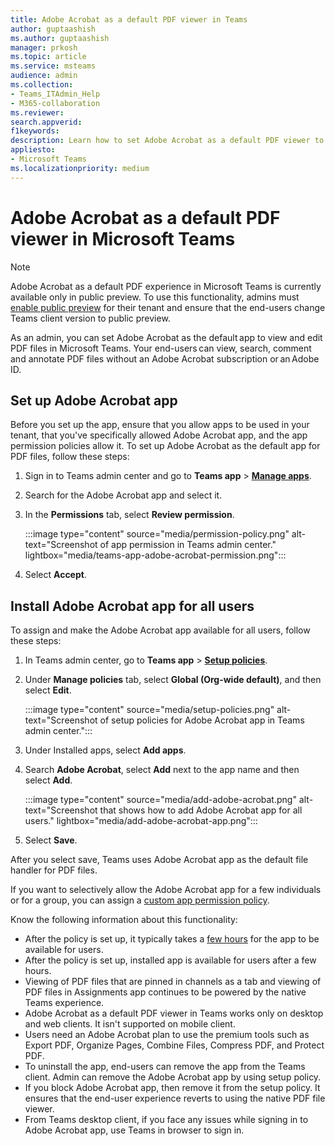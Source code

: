 ```yaml
---
title: Adobe Acrobat as a default PDF viewer in Teams
author: guptaashish
ms.author: guptaashish
manager: prkosh
ms.topic: article
ms.service: msteams
audience: admin
ms.collection: 
- Teams_ITAdmin_Help
- M365-collaboration
ms.reviewer: 
search.appverid: 
f1keywords: 
description: Learn how to set Adobe Acrobat as a default PDF viewer to view and edit PDF files in Microsoft Teams.
appliesto: 
- Microsoft Teams
ms.localizationpriority: medium
---
```


# Adobe Acrobat as a default PDF viewer in Microsoft Teams

> [!NOTE]
> Adobe Acrobat as a default PDF experience in Microsoft Teams is currently available only in public preview. To use this functionality, admins must [enable public preview](public-preview-doc-updates.md#enable-public-preview) for their tenant and ensure that the end-users change Teams client version to public preview.

As an admin, you can set Adobe Acrobat as the default app to view and edit PDF files in Microsoft Teams. Your end-users can view, search, comment and annotate PDF files without an Adobe Acrobat subscription or an Adobe ID.

## Set up Adobe Acrobat app

Before you set up the app, ensure that you allow apps to be used in your tenant, that you've specifically allowed Adobe Acrobat app, and the app permission policies allow it. To set up Adobe Acrobat as the default app for PDF files, follow these steps:

1. Sign in to Teams admin center and go to **Teams app** > **[Manage apps](https://admin.teams.microsoft.com/policies/manage-apps)**.

1. Search for the Adobe Acrobat app and select it.

1. In the **Permissions** tab, select **Review permission**.

   :::image type="content" source="media/permission-policy.png" alt-text="Screenshot of app permission in Teams admin center." lightbox="media/teams-app-adobe-acrobat-permission.png":::

1. Select **Accept**.

## Install Adobe Acrobat app for all users

To assign and make the Adobe Acrobat app available for all users, follow these steps:

1. In Teams admin center, go to **Teams app** > [**Setup policies**](https://admin.teams.microsoft.com/policies/app-setup).

1. Under **Manage policies** tab, select **Global (Org-wide default)**, and then select **Edit**.

   :::image type="content" source="media/setup-policies.png" alt-text="Screenshot of setup policies for Adobe Acrobat app in Teams admin center.":::

1. Under Installed apps, select **Add apps**.

1. Search **Adobe Acrobat**, select **Add** next to the app name and then select **Add**.

   :::image type="content" source="media/add-adobe-acrobat.png" alt-text="Screenshot that shows how to add Adobe Acrobat app for all users." lightbox="media/add-adobe-acrobat-app.png":::

1. Select **Save**.

After you select save, Teams uses Adobe Acrobat app as the default file handler for PDF files.

If you want to selectively allow the Adobe Acrobat app for a few individuals or for a group, you can assign a [custom app permission policy](teams-app-permission-policies.md).

Know the following information about this functionality:

* After the policy is set up, it typically takes a [few hours](teams-app-setup-policies.md) for the app to be available for users.
* After the policy is set up, installed app is available for users after a few hours.
* Viewing of PDF files that are pinned in channels as a tab and viewing of PDF files in Assignments app continues to be powered by the native Teams experience.
* Adobe Acrobat as a default PDF viewer in Teams works only on desktop and web clients. It isn't supported on mobile client.
* Users need an Adobe Acrobat plan to use the premium tools such as Export PDF, Organize Pages, Combine Files, Compress PDF, and Protect PDF.
* To uninstall the app, end-users can remove the app from the Teams client. Admin can remove the Adobe Acrobat app by using setup policy.
* If you block Adobe Acrobat app, then remove it from the setup policy. It ensures that the end-user experience reverts to using the native PDF file viewer.
* From Teams desktop client, if you face any issues while signing in to Adobe Acrobat app, use Teams in browser to sign in.
